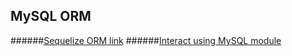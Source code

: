 ## MySQL ORM
######[Sequelize ORM link](https://sequelize.org/master/manual/getting-started.html "Sequelize ORM link")
######[Interact using MySQL module](http://www.mysqltutorial.org/mysql-nodejs/ "Interact using MySQL module")